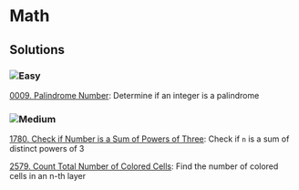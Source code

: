 # Math

## Solutions

### ![Easy](https://img.shields.io/badge/Easy-46c6c2)

[0009. Palindrome Number](/Math%2F0009.%20Palindrome%20Number): Determine if an integer is a palindrome

### ![Medium](https://img.shields.io/badge/Medium-fac31d)

[1780. Check if Number is a Sum of Powers of Three](/Math%2F1780.%20Check%20if%20Number%20is%20a%20Sum%20of%20Powers%20of%20Three): Check if `n` is a sum of distinct powers of 3

[2579. Count Total Number of Colored Cells](/Math%2F2579.%20Count%20Total%20Number%20of%20Colored%20Cells): Find the number of colored cells in an n-th layer
